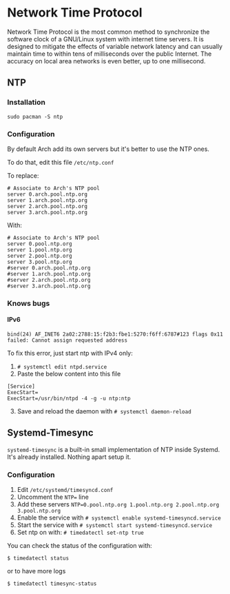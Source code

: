# Network Time Protocol

Network Time Protocol is the most common method to synchronize the software clock of a GNU/Linux system with internet time servers. It is designed to mitigate the effects of variable network latency and can usually maintain time to within tens of milliseconds over the public Internet. The accuracy on local area networks is even better, up to one millisecond.

## NTP

### Installation

```
sudo pacman -S ntp
```

### Configuration

By default Arch add its own servers but it's better to use the NTP ones.

To do that, edit this file `/etc/ntp.conf`

To replace:

```
# Associate to Arch's NTP pool
server 0.arch.pool.ntp.org
server 1.arch.pool.ntp.org
server 2.arch.pool.ntp.org
server 3.arch.pool.ntp.org
```

With:

```
# Associate to Arch's NTP pool
server 0.pool.ntp.org
server 1.pool.ntp.org
server 2.pool.ntp.org
server 3.pool.ntp.org
#server 0.arch.pool.ntp.org
#server 1.arch.pool.ntp.org
#server 2.arch.pool.ntp.org
#server 3.arch.pool.ntp.org
```

### Knows bugs

#### IPv6

```
bind(24) AF_INET6 2a02:2788:15:f2b3:fbe1:5270:f6ff:6787#123 flags 0x11 failed: Cannot assign requested address
```

To fix this error, just start ntp with IPv4 only:
1. `# systemctl edit ntpd.service`
2. Paste the below content into this file
   
```
[Service]
ExecStart=
ExecStart=/usr/bin/ntpd -4 -g -u ntp:ntp
```

3. Save and reload the daemon with `# systemctl daemon-reload`


## Systemd-Timesync

`systemd-timesync` is a built-in small implementation of NTP inside Systemd.  
It's already installed. Nothing apart setup it.

### Configuration

1. Edit `/etc/systemd/timesyncd.conf`
2. Uncomment the `NTP=` line
3. Add these servers `NTP=0.pool.ntp.org 1.pool.ntp.org 2.pool.ntp.org 3.pool.ntp.org`
4. Enable the service with `# systemctl enable systemd-timesyncd.service`
5. Start the service with `# systemctl start systemd-timesyncd.service`
6. Set ntp on with: `# timedatectl set-ntp true`

You can check the status of the configuration with:

```
$ timedatectl status
```

or to have more logs

```
$ timedatectl timesync-status
```
